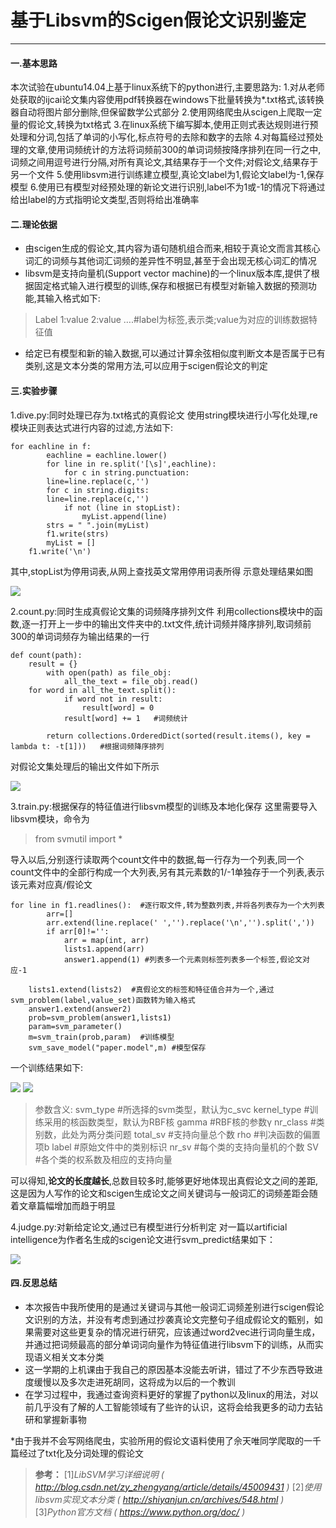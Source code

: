 # 基于Libsvm的Scigen假论文识别鉴定
---------------------------------------------------------------
#### 一.基本思路
本次试验在ubuntu14.04上基于linux系统下的python进行,主要思路为:
1.对从老师处获取的ijcai论文集内容使用pdf转换器在windows下批量转换为*.txt格式,该转换器自动将图片部分删除,但保留数学公式部分
2.使用网络爬虫从scigen上爬取一定量的假论文,转换为txt格式
3.在linux系统下编写脚本,使用正则式表达规则进行预处理和分词,包括了单词的小写化,标点符号的去除和数字的去除
4.对每篇经过预处理的文章,使用词频统计的方法将词频前300的单词词频按降序排列在同一行之中,词频之间用逗号进行分隔,对所有真论文,其结果存于一个文件;对假论文,结果存于另一个文件
5.使用libsvm进行训练建立模型,真论文label为1,假论文label为-1,保存模型
6.使用已有模型对经预处理的新论文进行识别,label不为1或-1的情况下将通过给出label的方式指明论文类型,否则将给出准确率

#### 二.理论依据
- 由scigen生成的假论文,其内容为语句随机组合而来,相较于真论文而言其核心词汇的词频与其他词汇词频的差异性不明显,甚至于会出现无核心词汇的情况
- libsvm是支持向量机(Support vector machine)的一个linux版本库,提供了根据固定格式输入进行模型的训练,保存和根据已有模型对新输入数据的预测功能,其输入格式如下:
> Label 1:value 2:value ….#label为标签,表示类;value为对应的训练数据特征值
- 给定已有模型和新的输入数据,可以通过计算余弦相似度判断文本是否属于已有类别,这是文本分类的常用方法,可以应用于scigen假论文的判定

#### 三.实验步骤
1.dive.py:同时处理已存为.txt格式的真假论文
使用string模块进行小写化处理,re模块正则表达式进行内容的过滤,方法如下:
```
for eachline in f:
        eachline = eachline.lower()
        for line in re.split('[\s]',eachline): 
            for c in string.punctuation:
		line=line.replace(c,'')
	    for c in string.digits:
		line=line.replace(c,'')
            if not (line in stopList):
                myList.append(line)
        strs = " ".join(myList)
        f1.write(strs)
        myList = []
    f1.write('\n')
```
其中,stopList为停用词表,从网上查找英文常用停用词表所得
示意处理结果如图

![](https://github.com/LycxRUC/Slice/raw/master/Image/output_t.png)

2.count.py:同时生成真假论文集的词频降序排列文件
利用collections模块中的函数,逐一打开上一步中的输出文件夹中的.txt文件,统计词频并降序排列,取词频前300的单词词频存为输出结果的一行
```
def count(path):
	result = {}
    	with open(path) as file_obj:  
        	all_the_text = file_obj.read()
	for word in all_the_text.split():  
            if word not in result:  
                result[word] = 0  
            result[word] += 1   #词频统计
              
        return collections.OrderedDict(sorted(result.items(), key = lambda t: -t[1]))	#根据词频降序排列
```
对假论文集处理后的输出文件如下所示

![](https://github.com/LycxRUC/Slice/raw/master/Image/count_f.png)

3.train.py:根据保存的特征值进行libsvm模型的训练及本地化保存
这里需要导入libsvm模块，命令为
> from svmutil import * 

导入以后,分别逐行读取两个count文件中的数据,每一行存为一个列表,同一个count文件中的全部行构成一个大列表,另有其元素数的1/-1单独存于一个列表,表示该元素对应真/假论文
```
for line in f1.readlines():  #逐行取文件,转为整数列表,并将各列表存为一个大列表
		arr=[]
		arr.extend(line.replace(' ','').replace('\n','').split(','))
		if arr[0]!='':
			arr = map(int, arr)
			lists1.append(arr)
			answer1.append(1) #列表多一个元素则标签列表多一个标签,假论文对应-1
```
```
    lists1.extend(lists2)  #真假论文的标签和特征值合并为一个,通过svm_problem(label,value_set)函数转为输入格式
	answer1.extend(answer2)	
	prob=svm_problem(answer1,lists1)
	param=svm_parameter()
	m=svm_train(prob,param)  #训练模型
	svm_save_model("paper.model",m) #模型保存
```
一个训练结果如下:

![](https://github.com/LycxRUC/Slice/raw/master/Image/train_1.png)
![](https://github.com/LycxRUC/Slice/raw/master/Image/train_2.png)



> 参数含义:
svm_type #所选择的svm类型，默认为c_svc
kernel_type #训练采用的核函数类型，默认为RBF核
gamma #RBF核的参数γ
nr_class #类别数，此处为两分类问题
total_sv #支持向量总个数
rho #判决函数的偏置项b
label #原始文件中的类别标识
nr_sv #每个类的支持向量机的个数
SV #各个类的权系数及相应的支持向量

可以得知,**论文的长度越长**,总数目较多时,能够更好地体现出真假论文之间的差距,这是因为人写作的论文和scigen生成论文之间关键词与一般词汇的词频差距会随着文章篇幅增加而趋于明显

4.judge.py:对新给定论文,通过已有模型进行分析判定
对一篇以artificial intelligence为作者名生成的scigen论文进行svm_predict结果如下：

![](https://github.com/LycxRUC/Slice/raw/master/Image/predict.png)

#### 四.反思总结
- 本次报告中我所使用的是通过关键词与其他一般词汇词频差别进行scigen假论文识别的方法，并没有考虑到通过抄袭真论文完整句子组成假论文的甄别，如果需要对这些更复杂的情况进行研究，应该通过word2vec进行词向量生成，并通过把词频最高的部分单词词向量作为特征值进行libsvm下的训练，从而实现语义相关文本分类
- 这一学期的上机课由于我自己的原因基本没能去听讲，错过了不少东西导致进度缓慢以及多次走进死胡同，这将成为以后的一个教训
- 在学习过程中，我通过查询资料更好的掌握了python以及linux的用法，对以前几乎没有了解的人工智能领域有了些许的认识，这将会给我更多的动力去钻研和掌握新事物

 *由于我并不会写网络爬虫，实验所用的假论文语料使用了佘天唯同学爬取的一千篇经过了txt化及分词处理的假论文

> **参考：**
[1]*LibSVM学习详细说明 ( http://blog.csdn.net/zy_zhengyang/article/details/45009431 )*
[2]*使用libsvm实现文本分类 ( http://shiyanjun.cn/archives/548.html )*
[3]*Python官方文档 ( https://www.python.org/doc/ )*
